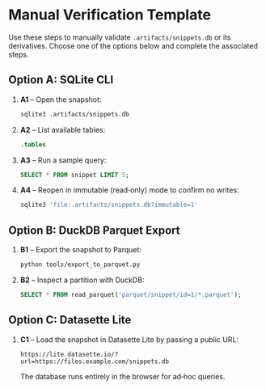 # Manual Verification Template

Use these steps to manually validate `.artifacts/snippets.db` or its derivatives. Choose one of the options below and complete the associated steps.

## Option A: SQLite CLI

1. **A1** – Open the snapshot:
   ```bash
   sqlite3 .artifacts/snippets.db
   ```
2. **A2** – List available tables:
   ```sql
   .tables
   ```
3. **A3** – Run a sample query:
   ```sql
   SELECT * FROM snippet LIMIT 5;
   ```
4. **A4** – Reopen in immutable (read‑only) mode to confirm no writes:
   ```bash
   sqlite3 'file:.artifacts/snippets.db?immutable=1'
   ```

## Option B: DuckDB Parquet Export

1. **B1** – Export the snapshot to Parquet:
   ```bash
   python tools/export_to_parquet.py
   ```
2. **B2** – Inspect a partition with DuckDB:
   ```sql
   SELECT * FROM read_parquet('parquet/snippet/id=1/*.parquet');
   ```

## Option C: Datasette Lite

1. **C1** – Load the snapshot in Datasette Lite by passing a public URL:
   ```
   https://lite.datasette.io/?url=https://files.example.com/snippets.db
   ```
   The database runs entirely in the browser for ad‑hoc queries.
